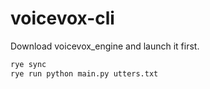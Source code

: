 # voicevox-cli

Download voicevox_engine and launch it first.

```bash
rye sync
rye run python main.py utters.txt
```
